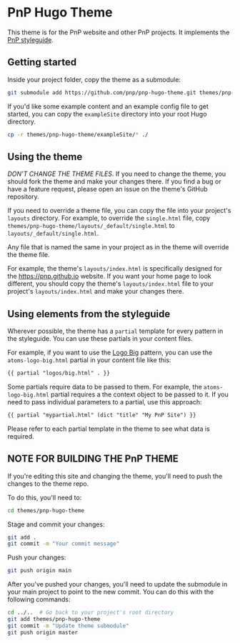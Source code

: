 # PnP Hugo Theme

This theme is for the PnP website and other PnP projects. It implements the [PnP styleguide](https://pnp.github.io/styleguide/).

## Getting started

Inside your project folder, copy the theme as a submodule:

```bash
git submodule add https://github.com/pnp/pnp-hugo-theme.git themes/pnp-hugo-theme
```

If you'd like some example content and an example config file to get started, you can copy the `exampleSite` directory into your root Hugo directory.

```bash
cp -r themes/pnp-hugo-theme/exampleSite/* ./
```

## Using the theme

*DON'T CHANGE THE THEME FILES*. If you need to change the theme, you should fork the theme and make your changes there. If you find a bug or have a feature request, please open an issue on the theme's GitHub repository.

If you need to override a theme file, you can copy the file into your project's `layouts` directory. For example, to override the `single.html` file, copy `themes/pnp-hugo-theme/layouts/_default/single.html` to `layouts/_default/single.html`.

Any file that is named the same in your project as in the theme will override the theme file.

For example, the theme's `layouts/index.html` is specifically designed for the https://pnp.github.io website. If you want your home page to look different, you should copy the theme's `layouts/index.html` file to your project's `layouts/index.html` and make your changes there.

## Using elements from the styleguide

Wherever possible, the theme has a `partial` template for every pattern in the styleguide. You can use these partials in your content files.


For example, if you want to use the [Logo Big](https://pnp.github.io/styleguide/?p=atoms-logo-big) pattern, you can use the `atoms-logo-big.html` partial in your content file like this:

```html
{{ partial "logos/big.html" . }}
```

Some partials require data to be passed to them. For example, the `atoms-logo-big.html` partial requires a the context object to be passed to it. If you need to pass individual parameters to a partial, use this approach:

```html
{{ partial "mypartial.html" (dict "title" "My PnP Site") }}
```

Please refer to each partial template in the theme to see what data is required.


## NOTE FOR BUILDING THE PnP THEME

If you're editing this site and changing the theme, you'll need to push the changes to the theme repo.

To do this, you'll need to:

```bash
cd themes/pnp-hugo-theme
```

Stage and commit your changes:

```bash
git add .
git commit -m "Your commit message"
```

Push your changes:

```bash
git push origin main
```

After you've pushed your changes, you'll need to update the submodule in your main project to point to the new commit. You can do this with the following commands:

```bash
cd ../..  # Go back to your project's root directory
git add themes/pnp-hugo-theme
git commit -m "Update theme submodule"
git push origin master
```